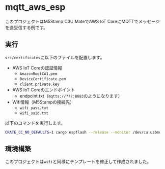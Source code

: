 # mqtt_aws_esp

このプロジェクトはM5Stamp C3U MateでAWS IoT CoreにMQTTでメッセージを送受信する例です。

## 実行

`src/certificates`に以下のファイルを配置します。

* AWS IoT Coreの認証情報
  * `AmazonRootCA1.pem`
  * `DeviceCertificate.pem`
  * `client.private.key`
* AWS IoT Coreのエンドポイント
  * endpoint.txt（`mqtts://???:8883`のようになります）
* Wifi情報（M5Stampの接続先）
  * `wifi_pass.txt`
  * `wifi_ssid.txt`

以下のコマンドを実行します。

```bash
CRATE_CC_NO_DEFAULTS=1 cargo espflash --release --monitor /dev/cu.usbmodem1101
```

## 環境構築

このプロジェクトは`wifi`と同様にテンプレートを修正して作成されました。
